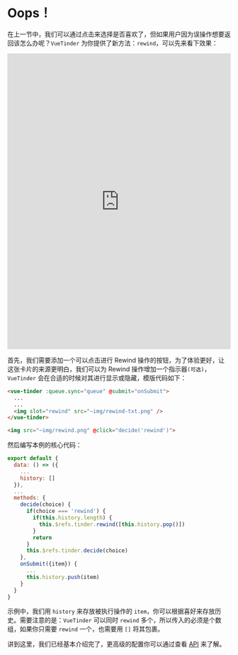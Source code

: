 # Oops！

在上一节中，我们可以通过点击来选择是否喜欢了，但如果用户因为误操作想要返回该怎么办呢？`VueTinder` 为你提供了新方法：`rewind`，可以先来看下效果：

<iframe width="100%" height="667" src="https://codesandbox.io/embed/vue-tinder-preview-by7qi" allowpaymentrequest allowfullscreen="allowfullscreen" frameborder="0"></iframe>

首先，我们需要添加一个可以点击进行 Rewind 操作的按钮，为了体验更好，让这张卡片的来源更明白，我们可以为 Rewind 操作增加一个指示器`(可选)`，`VueTinder` 会在合适的时候对其进行显示或隐藏，模版代码如下：

``` html
<vue-tinder :queue.sync="queue" @submit="onSubmit">
  ...
  ...
  <img slot="rewind" src="~img/rewind-txt.png" />
</vue-tinder>

<img src="~img/rewind.png" @click="decide('rewind')">
```

然后编写本例的核心代码：

``` js
export default {
  data: () => ({
    ...
    history: []
  }),
  ...
  methods: {
    decide(choice) {
      if(choice === 'rewind') {
        if(this.history.length) {
          this.$refs.tinder.rewind([this.history.pop()])
        }
        return
      }
      this.$refs.tinder.decide(choice)
    },
    onSubmit({item}) {
      ...
      this.history.push(item)
    }
  }
}
```

示例中，我们用 `history` 来存放被执行操作的 `item`，你可以根据喜好来存放历史。需要注意的是：`VueTinder` 可以同时 `rewind` 多个，所以传入的必须是个数组，如果你只需要 `rewind` 一个，也需要用 `[]` 将其包裹。

讲到这里，我们已经基本介绍完了，更高级的配置你可以通过查看 [API](/zh/api) 来了解。